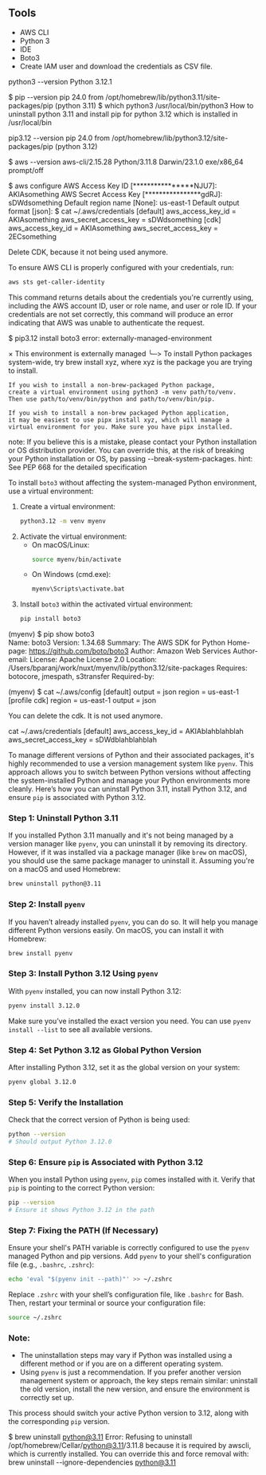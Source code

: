 ## Tools

- AWS CLI
- Python 3
- IDE
- Boto3
- Create IAM user and download the credentials as CSV file.



python3 --version
Python 3.12.1

$ pip --version
pip 24.0 from /opt/homebrew/lib/python3.11/site-packages/pip (python 3.11)
$ which python3
/usr/local/bin/python3
How to uninstall python 3.11 and install pip for python 3.12 which is installed in /usr/local/bin

 pip3.12 --version
pip 24.0 from /opt/homebrew/lib/python3.12/site-packages/pip (python 3.12)

$ aws --version
aws-cli/2.15.28 Python/3.11.8 Darwin/23.1.0 exe/x86_64 prompt/off


$ aws configure
AWS Access Key ID [****************NJU7]: AKIAsomething
AWS Secret Access Key [****************gdRJ]: sDWdsomething
Default region name [None]: us-east-1
Default output format [json]: 
$ cat ~/.aws/credentials 
[default]
aws_access_key_id = AKIAsomething
aws_secret_access_key = sDWdsomething
[cdk]
aws_access_key_id = AKIAsomething
aws_secret_access_key = 2ECsomething

Delete CDK, because it not being used anymore.

To ensure AWS CLI is properly configured with your credentials, run:

```sh
aws sts get-caller-identity
```

This command returns details about the credentials you're currently using, including the AWS account ID, user or role name, and user or role ID. If your credentials are not set correctly, this command will produce an error indicating that AWS was unable to authenticate the request.

$ pip3.12 install boto3
error: externally-managed-environment

× This environment is externally managed
╰─> To install Python packages system-wide, try brew install
    xyz, where xyz is the package you are trying to
    install.
    
    If you wish to install a non-brew-packaged Python package,
    create a virtual environment using python3 -m venv path/to/venv.
    Then use path/to/venv/bin/python and path/to/venv/bin/pip.
    
    If you wish to install a non-brew packaged Python application,
    it may be easiest to use pipx install xyz, which will manage a
    virtual environment for you. Make sure you have pipx installed.

note: If you believe this is a mistake, please contact your Python installation or OS distribution provider. You can override this, at the risk of breaking your Python installation or OS, by passing --break-system-packages.
hint: See PEP 668 for the detailed specification

To install `boto3` without affecting the system-managed Python environment, use a virtual environment:

1. Create a virtual environment:
   ```sh
   python3.12 -m venv myenv
   ```
2. Activate the virtual environment:
   - On macOS/Linux:
     ```sh
     source myenv/bin/activate
     ```
   - On Windows (cmd.exe):
     ```cmd
     myenv\Scripts\activate.bat
     ```
3. Install `boto3` within the activated virtual environment:
   ```sh
   pip install boto3
   ```

(myenv) $ pip show boto3   
Name: boto3
Version: 1.34.68
Summary: The AWS SDK for Python
Home-page: https://github.com/boto/boto3
Author: Amazon Web Services
Author-email: 
License: Apache License 2.0
Location: /Users/bparanj/work/nuxt/myenv/lib/python3.12/site-packages
Requires: botocore, jmespath, s3transfer
Required-by: 


(myenv) $ cat ~/.aws/config
[default]
output = json
region = us-east-1
[profile cdk]
region = us-east-1
output = json

You can delete the cdk. It is not used anymore.

 cat ~/.aws/credentials 
[default]
aws_access_key_id = AKIAblahblahblah
aws_secret_access_key = sDWdblahblahblah


To manage different versions of Python and their associated packages, it's highly recommended to use a version management system like `pyenv`. This approach allows you to switch between Python versions without affecting the system-installed Python and manage your Python environments more cleanly. Here’s how you can uninstall Python 3.11, install Python 3.12, and ensure `pip` is associated with Python 3.12.

### Step 1: Uninstall Python 3.11

If you installed Python 3.11 manually and it's not being managed by a version manager like `pyenv`, you can uninstall it by removing its directory. However, if it was installed via a package manager (like `brew` on macOS), you should use the same package manager to uninstall it. Assuming you're on a macOS and used Homebrew:

```sh
brew uninstall python@3.11
```

### Step 2: Install `pyenv`

If you haven’t already installed `pyenv`, you can do so. It will help you manage different Python versions easily. On macOS, you can install it with Homebrew:

```sh
brew install pyenv
```

### Step 3: Install Python 3.12 Using `pyenv`

With `pyenv` installed, you can now install Python 3.12:

```sh
pyenv install 3.12.0
```

Make sure you’ve installed the exact version you need. You can use `pyenv install --list` to see all available versions.

### Step 4: Set Python 3.12 as Global Python Version

After installing Python 3.12, set it as the global version on your system:

```sh
pyenv global 3.12.0
```

### Step 5: Verify the Installation

Check that the correct version of Python is being used:

```sh
python --version
# Should output Python 3.12.0
```

### Step 6: Ensure `pip` is Associated with Python 3.12

When you install Python using `pyenv`, `pip` comes installed with it. Verify that `pip` is pointing to the correct Python version:

```sh
pip --version
# Ensure it shows Python 3.12 in the path
```

### Step 7: Fixing the PATH (If Necessary)

Ensure your shell's PATH variable is correctly configured to use the `pyenv` managed Python and pip versions. Add `pyenv` to your shell's configuration file (e.g., `.bashrc`, `.zshrc`):

```sh
echo 'eval "$(pyenv init --path)"' >> ~/.zshrc
```

Replace `.zshrc` with your shell’s configuration file, like `.bashrc` for Bash. Then, restart your terminal or source your configuration file:

```sh
source ~/.zshrc
```

### Note:

- The uninstallation steps may vary if Python was installed using a different method or if you are on a different operating system.
- Using `pyenv` is just a recommendation. If you prefer another version management system or approach, the key steps remain similar: uninstall the old version, install the new version, and ensure the environment is correctly set up.

This process should switch your active Python version to 3.12, along with the corresponding `pip` version.

$ brew uninstall python@3.11
Error: Refusing to uninstall /opt/homebrew/Cellar/python@3.11/3.11.8
because it is required by awscli, which is currently installed.
You can override this and force removal with:
  brew uninstall --ignore-dependencies python@3.11

